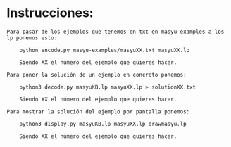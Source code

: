 # Instrucciones:

    Para pasar de los ejemplos que tenemos en txt en masyu-examples a los lp ponemos esto:

        python encode.py masyu-examples/masyuXX.txt masyuXX.lp

        Siendo XX el número del ejemplo que quieres hacer.

    Para poner la solución de un ejemplo en concreto ponemos:

        python3 decode.py masyuKB.lp masyuXX.lp > solutionXX.txt

        Siendo XX el número del ejemplo que quieres hacer.

    Para mostrar la solución del ejemplo por pantalla ponemos:

        python3 display.py masyuKB.lp masyuXX.lp drawmasyu.lp

        Siendo XX el número del ejemplo que quieres hacer.
